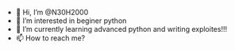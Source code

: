 - 👋 Hi, I’m @N30H2000
- 👀 I’m interested in beginer python
- 🌱 I’m currently learning advanced python and writing exploites!!!
- 📫 How to reach me?

<!---
N30H2000/N30H2000 is a ✨ special ✨ repository because its `README.md` (this file) appears on your GitHub profile.
You can click the Preview link to take a look at your changes.
--->
